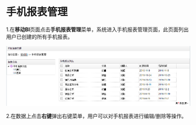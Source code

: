 # 手机报表管理

1.在**移动BI**页面点击**手机报表管理**菜单，系统进入手机报表管理页面，此页面列出用户已创建的所有手机报表。

![](/assets/import71.png)

2.在数据上点击**右键**弹出右键菜单，用户可以对手机报表进行编辑/删除等操作。

